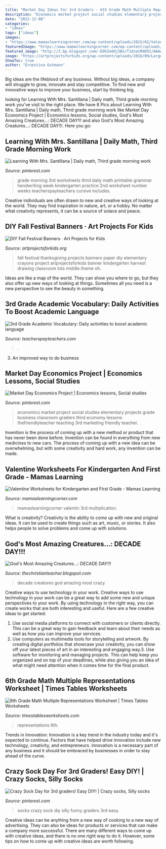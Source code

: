 ```yaml
---
title: "Market Day Ideas For 3rd Graders - 6th Grade Math Multiple Representations Worksheet"
description: "Economics market project social studies elementary projects grade business classroom graders third economy lessons thefriendlyteacher teaching 3rd marketing friendly teacher"
date: "2022-11-08"
categories:
- "ideas"
tags: ["ideas"]
images:
- "https://www.mamaslearningcorner.com/wp-content/uploads/2015/02/Valentine-Worksheets-Kindergarten-First-Grade.jpg"
featuredImage: "https://www.mamaslearningcorner.com/wp-content/uploads/2015/02/Valentine-Worksheets-Kindergarten-First-Grade.jpg"
featured_image: "http://3.bp.blogspot.com/-EOhZeOdj5Bs/T1dzeCMdOXI/AAAAAAAAAhA/zNb3ODyiJm4/s1600/Decade%2BDay%2B035.JPG"
image: "https://artprojectsforkids.org/wp-content/uploads/2016/09/Large-Banner-Art-1019x1024.jpg"
ShowToc: true
author: "Ernestina Gutmann"
---
```



Big ideas are the lifeblood of any business. Without big ideas, a company will struggle to grow, innovate and stay competitive. To find new and innovative ways to improve your business, start by thinking big.

	

		
looking for Learning With Mrs. Santillana | Daily math, Third grade morning work you've visit to the right place. We have 8 Pics about Learning With Mrs. Santillana | Daily math, Third grade morning work like Market Day Economics Project | Economics lessons, Social studies, God&#039;s Most Amazing Creatures...: DECADE DAY!!! and also God&#039;s Most Amazing Creatures...: DECADE DAY!!!. Here you go:
		
    
## Learning With Mrs. Santillana | Daily Math, Third Grade Morning Work

<img loading=lazy src="https://i.pinimg.com/736x/aa/59/f5/aa59f57fea5c9385bff13718f67a393c--daily-math-third-grade.jpg" onerror="this.onerror=null;this.src='https://tse2.mm.bing.net/th?id=OIP.NPl4GctZA3Gs4UC-MnSevgHaFg&amp;pid=15.1';" alt="Learning With Mrs. Santillana | Daily math, Third grade morning work">

_Source: pinterest.com_

>grade morning 3rd worksheets third daily math printable grammar handwriting week kindergarten practice 2nd worksheet number weeks teacherspayteachers cursive includes. 

	

Creative individuals are often drawn to new and creative ways of looking at the world. They may find inspiration in nature, art, or a hobby. No matter what creativity represents, it can be a source of solace and peace.

    
## DIY Fall Festival Banners · Art Projects For Kids

<img loading=lazy src="https://artprojectsforkids.org/wp-content/uploads/2016/09/Large-Banner-Art-1019x1024.jpg" onerror="this.onerror=null;this.src='https://tse1.mm.bing.net/th?id=OIP.YEg8x6G7N7YbP6Eed3xZjAHaHc&amp;pid=15.1';" alt="DIY Fall Festival Banners · Art Projects for Kids">

_Source: artprojectsforkids.org_

>fall festival thanksgiving projects banners paper diy elementary crayons project artprojectsforkids banner kindergarten harvest drawing classroom lots middle theme oh. 

	

Ideas are like a map of the world. They can show you where to go, but they also offer up new ways of looking at things. Sometimes all you need is a new perspective to see the beauty in something.

    
## 3rd Grade Academic Vocabulary: Daily Activities To Boost Academic Language

<img loading=lazy src="https://ecdn.teacherspayteachers.com/thumbitem/Morning-Work-No-Prep-3rd-Grade-Daily-Vocabulary-Yearlong-Growing-Bundle-1925573-1565544263/original-1925573-4.jpg" onerror="this.onerror=null;this.src='https://tse3.mm.bing.net/th?id=OIP.g50OnrmgY1rH534-NVKcJwAAAA&amp;pid=15.1';" alt="3rd Grade Academic Vocabulary: Daily activities to boost academic language">

_Source: teacherspayteachers.com_

>. 

	

3. An improved way to do business

    
## Market Day Economics Project | Economics Lessons, Social Studies

<img loading=lazy src="https://i.pinimg.com/originals/43/e2/cd/43e2cd5f7001017180ff3575c8e8a43a.jpg" onerror="this.onerror=null;this.src='https://tse1.mm.bing.net/th?id=OIP.9J3LVIelHk9o6qU20pLgJwAAAA&amp;pid=15.1';" alt="Market Day Economics Project | Economics lessons, Social studies">

_Source: pinterest.com_

>economics market project social studies elementary projects grade business classroom graders third economy lessons thefriendlyteacher teaching 3rd marketing friendly teacher. 

	

Invention is the process of coming up with a new method or product that has never been done before. Invention can be found in everything from new medicines to new cars. The process of coming up with a new idea can be overwhelming, but with some creativity and hard work, any invention can be made.

    
## Valentine Worksheets For Kindergarten And First Grade - Mamas Learning

<img loading=lazy src="https://www.mamaslearningcorner.com/wp-content/uploads/2015/02/Valentine-Worksheets-Kindergarten-First-Grade.jpg" onerror="this.onerror=null;this.src='https://tse2.mm.bing.net/th?id=OIP.FJY6_zgTdGEr1wJTSyz_fwHaLH&amp;pid=15.1';" alt="Valentine Worksheets for Kindergarten and First Grade - Mamas Learning">

_Source: mamaslearningcorner.com_

>mamaslearningcorner valentín 3rd multiplication. 

	

What is creativity?
Creativity is the ability to come up with new and original ideas. It can be used to create things such as art, music, or stories. It also helps people to solve problems and come up with solutions.

    
## God&#039;s Most Amazing Creatures...: DECADE DAY!!!

<img loading=lazy src="http://3.bp.blogspot.com/-EOhZeOdj5Bs/T1dzeCMdOXI/AAAAAAAAAhA/zNb3ODyiJm4/s1600/Decade%2BDay%2B035.JPG" onerror="this.onerror=null;this.src='https://tse1.mm.bing.net/th?id=OIP.GJK2c_05E8Ep0DIh-wRc8AHaFj&amp;pid=15.1';" alt="God&#039;s Most Amazing Creatures...: DECADE DAY!!!">

_Source: thechristianteacher.blogspot.com_

>decade creatures god amazing most crazy. 

	

Creative ways to use technology in your work.
Creative ways to use technology in your work can be a great way to add some new and unique perspectives to your work. By using technology in the right way, you can create works that are both interesting and useful. Here are a few creative ideas to get started: 
1. Use social media platforms to connect with customers or clients directly. This can be a great way to gain feedback and learn about their needs as well as how you can improve your services.
2. Use computers as multimedia tools for storytelling and artwork. By creating digital portfolios that showcase your creativity, you can show off your latest pieces of art in an interesting and engaging way.3. Use software for monitoring and managing projects. This can help keep you organized and on top of your deadlines, while also giving you an idea of what might need attention when it comes time for the final product.
    
## 6th Grade Math Multiple Representations Worksheet | Times Tables Worksheets

<img loading=lazy src="https://timestablesworksheets.com/wp-content/uploads/2020/11/place-value-multiple-representations-common-core-math-scaled-1.jpg" onerror="this.onerror=null;this.src='https://tse3.mm.bing.net/th?id=OIP.yFs9hSG3WPLtSbW6qDDzsQHaJ4&amp;pid=15.1';" alt="6th Grade Math Multiple Representations Worksheet | Times Tables Worksheets">

_Source: timestablesworksheets.com_

>representations 6th. 

	

Trends in Innovation:
Innovation is a key trend in the industry today and it's expected to continue. Factors that have helped drive innovation include new technology, creativity, and entrepreneurs. Innovation is a necessary part of any business and it should be embraced by businesses in order to stay ahead of the curve.

    
## Crazy Sock Day For 3rd Graders! Easy DIY! | Crazy Socks, Silly Socks

<img loading=lazy src="https://i.pinimg.com/originals/6b/a2/84/6ba284b2a680a1cd50a56800f76df626.jpg" onerror="this.onerror=null;this.src='https://tse4.mm.bing.net/th?id=OIP.DJBlqH4FMEV602oYJHuwAgHaJ5&amp;pid=15.1';" alt="Crazy Sock Day for 3rd graders! Easy DIY! | Crazy socks, Silly socks">

_Source: pinterest.com_

>socks crazy sock diy silly funny graders 3rd easy. 

	

Creative ideas can be anything from a new way of cooking to a new way of advertising. They can also be ideas for products or services that can make a company more successful. There are many different ways to come up with creative ideas, and there is no one right way to do it. However, some tips on how to come up with creative ideas are worth following.

